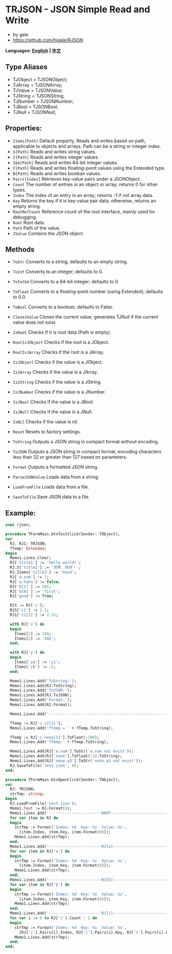 ﻿# TRJSON - JSON Simple Read and Write
- by gale
- https://github.com/higale/RJSON

**Languages: [English](README.md) | [中文](README_zh.md)**

## Type Aliases
- TJObject = TJSONObject;
- TJArray = TJSONArray;
- TJValue = TJSONValue;
- TJString = TJSONString;
- TJNumber = TJSONNumber;
- TJBool = TJSONBool;
- TJNull = TJSONNull;

## Properties:
- `Items[Path]` Default property, Reads and writes based on path, applicable to objects and arrays. Path can be a string or integer index.
- `S[Path]` Reads and writes string values.
- `I[Path]` Reads and writes integer values.
- `I64[Path]` Reads and writes 64-bit integer values.
- `F[Path]` Reads and writes floating-point values using the Extended type.
- `B[Path]` Reads and writes boolean values.
- `Pairs[Index]` Retrieves key-value pairs under a JSONObject.
- `Count` The number of entries in an object or array; returns 0 for other types.
- `Index` The index of an entry in an array; returns -1 if not array data.
- `Key` Returns the key if it is key-value pair data; otherwise, returns an empty string.
- `RootRefCount` Reference count of the root interface, mainly used for debugging.
- `Root` Root data.
- `Path` Path of the value.
- `JValue` Contains the JSON object.

## Methods
- `ToStr` Converts to a string; defaults to an empty string.
- `ToInt` Converts to an integer; defaults to 0.
- `ToInt64` Converts to a 64-bit integer; defaults to 0.
- `ToFloat` Converts to a floating-point number (using Extended); defaults to 0.0.
- `ToBool` Converts to a boolean; defaults to False.

- `CloneJValue` Clones the current value; generates TJNull if the current value does not exist.
- `IsRoot` Checks if it is root data (Path is empty).
- `RootIsJObject` Checks if the root is a JObject.
- `RootIsJArray` Checks if the root is a JArray.
- `IsJObject` Checks if the value is a JObject.
- `IsJArray` Checks if the value is a JArray.
- `IsJString` Checks if the value is a JString.
- `IsJNumber` Checks if the value is a JNumber.
- `IsJBool` Checks if the value is a JBool.
- `IsJNull` Checks if the value is a JNull.
- `IsNil` Checks if the value is nil.
- `Reset` Resets to factory settings.

- `ToString` Outputs a JSON string in compact format without encoding.
- `ToJSON` Outputs a JSON string in compact format, encoding characters less than 32 or greater than 127 based on parameters.
- `Format` Outputs a formatted JSON string.
- `ParseJSONValue` Loads data from a string.
- `LoadFromFile` Loads data from a file.
- `SaveToFile` Save JSON data to a file.

## Example:
```pascal
uses rjson;

procedure TFormMain.btnTestClick(Sender: TObject);
var
  RJ, RJ1: TRJSON;
  fTemp: Extended;
begin
  Memo1.Lines.Clear;
  RJ['title1'] := 'hello world!';
  RJ.S['title2'] := '世界，你好！';
  RJ.Items['title3'] := 'Good';
  RJ['a.num'] := 1;
  RJ['a.haha'] := false;
  RJ['b[2]'] := 505;
  RJ['b[0]'] := 'first';
  RJ['good'] := True;

  RJ1 := RJ['c'];
  RJ1['c1'] := 1.1;
  RJ1['c2[2]'] := 2.33;

  with RJ['x'] do
  begin
    Items[1] := 100;
    Items[2] := '202';
  end;

  with RJ['y'] do
  begin
    Items['ya'] := 'y1';
    Items['yb'] := -2;
  end;

  Memo1.Lines.Add('ToString:');
  Memo1.Lines.Add(RJ.ToString);
  Memo1.Lines.Add('ToJSON:');
  Memo1.Lines.Add(RJ.ToJSON);
  Memo1.Lines.Add('Format:');
  Memo1.Lines.Add(RJ.Format);

  Memo1.Lines.Add('-----------------------------------------------------------');

  fTemp := RJ['c.c2[3]'];
  Memo1.Lines.Add('fTemp = ' + fTemp.ToString);

  fTemp := RJ['c.none[3]'].ToFloat(-100);
  Memo1.Lines.Add('fTemp:' + fTemp.ToString);

  Memo1.Lines.Add(RJ['a.num'].ToStr('a.num not exist'));
  Memo1.Lines.Add(RJ['none'].ToFloat(-1).ToString);
  Memo1.Lines.Add(RJ['none.a3'].ToStr('none.a3 not exist'));
  RJ.SaveToFile('test.json', 0);
end;

procedure TFormMain.btnOpenClick(Sender: TObject);
var
  RJ: TRJSON;
  strTmp: string;
begin
  RJ.LoadFromFile('test.json');
  Memo1.Text := RJ.Format(8);
  Memo1.Lines.Add('-----------------------ROOT--------------------------');
  for var item in RJ do
  begin
    strTmp := Format('Index: %d  Key: %s  Value: %s',
      [item.Index, item.Key, item.Format(0)]);
    Memo1.Lines.Add(strTmp);
  end;
  Memo1.Lines.Add('-----------------------RJ[a]--------------------------');
  for var item in RJ['a'] do
  begin
    strTmp := Format('Index: %d  Key: %s  Value: %s',
      [item.Index, item.Key, item.Format(0)]);
    Memo1.Lines.Add(strTmp);
  end;
  Memo1.Lines.Add('-----------------------RJ[b]--------------------------');
  for var item in RJ['b'] do
  begin
    strTmp := Format('Index: %d  Key: %s  Value: %s',
      [item.Index, item.Key, item.Format(0)]);
    Memo1.Lines.Add(strTmp);
  end;
  Memo1.Lines.Add('-----------------------RJ[c]--------------------------');
  for var i := 0 to RJ['c'].Count - 1 do
  begin
    strTmp := Format('Index: %d  Key: %s  Value: %s',
      [RJ['c'].Pairs[i].Index, RJ['c'].Pairs[i].Key, RJ['c'].Pairs[i].Format(0)]);
    Memo1.Lines.Add(strTmp);
  end;
end;
```
